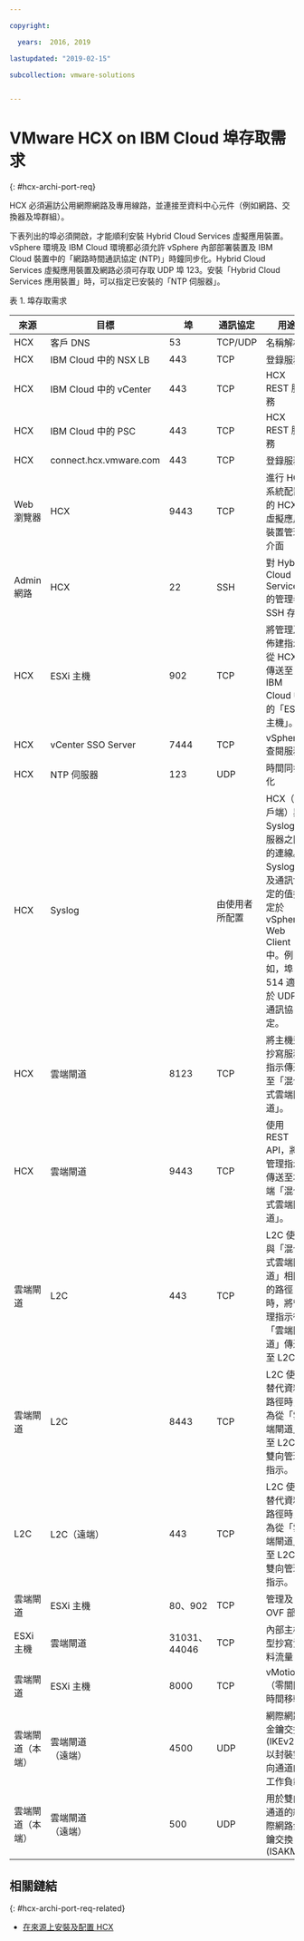 ```yaml
---

copyright:

  years:  2016, 2019

lastupdated: "2019-02-15"

subcollection: vmware-solutions


---
```

# VMware HCX on IBM Cloud 埠存取需求
{: #hcx-archi-port-req}

HCX 必須遍訪公用網際網路及專用線路，並連接至資料中心元件（例如網路、交換器及埠群組）。

下表列出的埠必須開啟，才能順利安裝 Hybrid Cloud Services 虛擬應用裝置。vSphere 環境及 IBM Cloud 環境都必須允許 vSphere 內部部署裝置及 IBM Cloud 裝置中的「網路時間通訊協定 (NTP)」時鐘同步化。Hybrid Cloud Services 虛擬應用裝置及網路必須可存取 UDP 埠 123。安裝「Hybrid Cloud Services 應用裝置」時，可以指定已安裝的「NTP 伺服器」。

表 1. 埠存取需求

| 來源 | 目標 | 埠 | 通訊協定 | 用途 |服務|
|--------|--------------|------|----------|-----------------|----------|
|HCX| 客戶 DNS | 53 | TCP/UDP | 名稱解析 |DNS|
|HCX| IBM Cloud 中的 NSX LB | 443 | TCP | 登錄服務 | HTTPS |
|HCX| IBM Cloud 中的 vCenter | 443 | TCP | HCX REST 服務 | HTTPS |
|HCX| IBM Cloud 中的 PSC | 443 | TCP | HCX REST 服務 | HTTPS |
|HCX| connect.hcx.vmware.com | 443 | TCP | 登錄服務 | HTTPS |
|Web 瀏覽器|HCX| 9443 | TCP | 進行 HCX 系統配置的 HCX 虛擬應用裝置管理介面 | HTTPS |
|Admin 網路|HCX| 22 | SSH | 對 Hybrid Cloud Services 的管理者 SSH 存取 | SSH |
|HCX| ESXi 主機 | 902 | TCP | 將管理及佈建指示從 HCX 傳送至 IBM Cloud 中的「ESXi 主機」。| 內部 |
|HCX| vCenter SSO Server | 7444 | TCP | vSphere 查閱服務 |  |
|HCX| NTP 伺服器 | 123 | UDP | 時間同步化             | |
|HCX| Syslog |   | 由使用者所配置 | HCX（用戶端）與 Syslog 伺服器之間的連線。Syslog 埠及通訊協定的值指定於 vSphere Web Client 中。例如，埠 514 適用於 UDP 通訊協定。| |
|HCX| 雲端閘道 | 8123 | TCP | 將主機型抄寫服務指示傳送至「混合式雲端閘道」。| HTTP |
|HCX| 雲端閘道 | 9443 | TCP | 使用 REST API，將管理指示傳送至本端「混合式雲端閘道」。| HTTP</br>HTTPS |
| 雲端閘道 | L2C | 443 | TCP | L2C 使用與「混合式雲端閘道」相同的路徑時，將管理指示從「雲端閘道」傳送至 L2C。| HTTP</br>HTTPS |
| 雲端閘道 | L2C | 8443 | TCP | L2C 使用替代資料路徑時，為從「雲端閘道」至 L2C 的雙向管理指示。| HTTP</br>HTTPS |
| L2C | L2C（遠端）| 443 | TCP | L2C 使用替代資料路徑時，為從「雲端閘道」至 L2C 的雙向管理指示。| HTTP</br>HTTPS |
| 雲端閘道 | ESXi 主機 | 80、902 | TCP | 管理及 OVF 部署 | 內部 |
| ESXi 主機 | 雲端閘道 | 31031、44046 | TCP | 內部主機型抄寫資料流量 | 內部 |
| 雲端閘道 | ESXi 主機 | 8000 | TCP | vMotion（零關閉時間移轉）|  |
| 雲端閘道（本端）| 雲端閘道</br>（遠端）| 4500 | UDP | 網際網路金鑰交換 (IKEv2) 以封裝雙向通道的工作負載 | IPSEC |
| 雲端閘道（本端）| 雲端閘道</br>（遠端）| 500 | UDP | 用於雙向通道的網際網路金鑰交換 (ISAKMP) | IPSEC |

## 相關鏈結
{: #hcx-archi-port-req-related}

* [在來源上安裝及配置 HCX](/docs/services/vmwaresolutions/archiref/hcx-archi?topic=vmware-solutions-hcx-archi-install-cfg-src)

